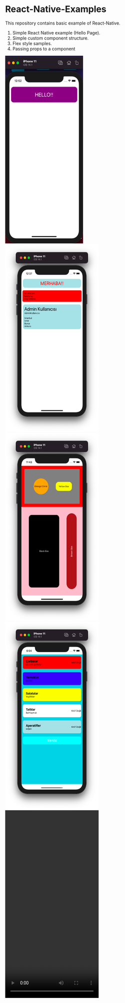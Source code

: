 # React-Native-Examples
This repository contains basic example of React-Native. 
1) Simple React Native example (Hello Page).
2) Simple custom component structure.
3) Flex style samples.
4) Passing props to a component
<div>
<img src="images/hello.png" width="250" height="600">
<img src="images/custom-component.png" width="300" height="600" >
<img src="images/flex.png" width="300" height="600" >
  <img src="images/props-component.png" width="300" height="600" >
 <video width="300" height="600" controls Autoplay=autoplay>
  <source src="./images/counter.mov" type="video/mov">
</video>
  </div>





